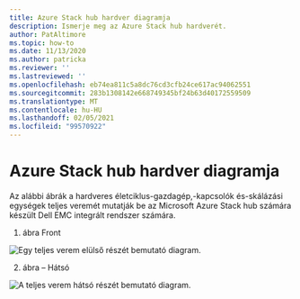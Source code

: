 ```yaml
---
title: Azure Stack hub hardver diagramja
description: Ismerje meg az Azure Stack hub hardverét.
author: PatAltimore
ms.topic: how-to
ms.date: 11/13/2020
ms.author: patricka
ms.reviewer: ''
ms.lastreviewed: ''
ms.openlocfilehash: eb74ea811c5a8dc76cd3cfb24ce617ac94062551
ms.sourcegitcommit: 283b1308142e668749345bf24b63d40172559509
ms.translationtype: MT
ms.contentlocale: hu-HU
ms.lasthandoff: 02/05/2021
ms.locfileid: "99570922"
---
```

# <a name="azure-stack-hub-hardware-diagram"></a>Azure Stack hub hardver diagramja

Az alábbi ábrák a hardveres életciklus-gazdagép,-kapcsolók és-skálázási egységek teljes veremét mutatják be az Microsoft Azure Stack hub számára készült Dell EMC integrált rendszer számára.

1. ábra Front

![Egy teljes verem elülső részét bemutató diagram.](media/image-58.png)

2. ábra – Hátsó

![A teljes verem hátsó részét bemutató diagram.](media/image-59.png)

